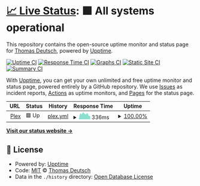 # [📈 Live Status](https://monitoring.eighty-three.me): <!--live status--> **🟩 All systems operational**

This repository contains the open-source uptime monitor and status page for [Thomas Deutsch](https://monitoring.eighty-three.me), powered by [Upptime](https://github.com/upptime/upptime).

[![Uptime CI](https://github.com/tuxpeople/monitoring/workflows/Uptime%20CI/badge.svg)](https://github.com/tuxpeople/monitoring/actions?query=workflow%3A%22Uptime+CI%22)
[![Response Time CI](https://github.com/tuxpeople/monitoring/workflows/Response%20Time%20CI/badge.svg)](https://github.com/tuxpeople/monitoring/actions?query=workflow%3A%22Response+Time+CI%22)
[![Graphs CI](https://github.com/tuxpeople/monitoring/workflows/Graphs%20CI/badge.svg)](https://github.com/tuxpeople/monitoring/actions?query=workflow%3A%22Graphs+CI%22)
[![Static Site CI](https://github.com/tuxpeople/monitoring/workflows/Static%20Site%20CI/badge.svg)](https://github.com/tuxpeople/monitoring/actions?query=workflow%3A%22Static+Site+CI%22)
[![Summary CI](https://github.com/tuxpeople/monitoring/workflows/Summary%20CI/badge.svg)](https://github.com/tuxpeople/monitoring/actions?query=workflow%3A%22Summary+CI%22)

With [Upptime](https://upptime.js.org), you can get your own unlimited and free uptime monitor and status page, powered entirely by a GitHub repository. We use [Issues](https://github.com/tuxpeople/monitoring/issues) as incident reports, [Actions](https://github.com/tuxpeople/monitoring/actions) as uptime monitors, and [Pages](https://monitoring.eighty-three.me) for the status page.

<!--start: status pages-->
<!-- This summary is generated by Upptime (https://github.com/upptime/upptime) -->
<!-- Do not edit this manually, your changes will be overwritten -->
<!-- prettier-ignore -->
| URL | Status | History | Response Time | Uptime |
| --- | ------ | ------- | ------------- | ------ |
| <img alt="" src="https://icons.duckduckgo.com/ip3/plex.eighty-three.me.ico" height="13"> [Plex](http://plex.eighty-three.me:32400/identity) | 🟩 Up | [plex.yml](https://github.com/tuxpeople/monitoring/commits/HEAD/history/plex.yml) | <details><summary><img alt="Response time graph" src="./graphs/plex/response-time-week.png" height="20"> 336ms</summary><br><a href="https://monitoring.eighty-three.me/history/plex"><img alt="Response time 372" src="https://img.shields.io/endpoint?url=https%3A%2F%2Fraw.githubusercontent.com%2Ftuxpeople%2Fmonitoring%2FHEAD%2Fapi%2Fplex%2Fresponse-time.json"></a><br><a href="https://monitoring.eighty-three.me/history/plex"><img alt="24-hour response time 219" src="https://img.shields.io/endpoint?url=https%3A%2F%2Fraw.githubusercontent.com%2Ftuxpeople%2Fmonitoring%2FHEAD%2Fapi%2Fplex%2Fresponse-time-day.json"></a><br><a href="https://monitoring.eighty-three.me/history/plex"><img alt="7-day response time 336" src="https://img.shields.io/endpoint?url=https%3A%2F%2Fraw.githubusercontent.com%2Ftuxpeople%2Fmonitoring%2FHEAD%2Fapi%2Fplex%2Fresponse-time-week.json"></a><br><a href="https://monitoring.eighty-three.me/history/plex"><img alt="30-day response time 336" src="https://img.shields.io/endpoint?url=https%3A%2F%2Fraw.githubusercontent.com%2Ftuxpeople%2Fmonitoring%2FHEAD%2Fapi%2Fplex%2Fresponse-time-month.json"></a><br><a href="https://monitoring.eighty-three.me/history/plex"><img alt="1-year response time 388" src="https://img.shields.io/endpoint?url=https%3A%2F%2Fraw.githubusercontent.com%2Ftuxpeople%2Fmonitoring%2FHEAD%2Fapi%2Fplex%2Fresponse-time-year.json"></a></details> | <details><summary><a href="https://monitoring.eighty-three.me/history/plex">100.00%</a></summary><a href="https://monitoring.eighty-three.me/history/plex"><img alt="All-time uptime 100.00%" src="https://img.shields.io/endpoint?url=https%3A%2F%2Fraw.githubusercontent.com%2Ftuxpeople%2Fmonitoring%2FHEAD%2Fapi%2Fplex%2Fuptime.json"></a><br><a href="https://monitoring.eighty-three.me/history/plex"><img alt="24-hour uptime 100.00%" src="https://img.shields.io/endpoint?url=https%3A%2F%2Fraw.githubusercontent.com%2Ftuxpeople%2Fmonitoring%2FHEAD%2Fapi%2Fplex%2Fuptime-day.json"></a><br><a href="https://monitoring.eighty-three.me/history/plex"><img alt="7-day uptime 100.00%" src="https://img.shields.io/endpoint?url=https%3A%2F%2Fraw.githubusercontent.com%2Ftuxpeople%2Fmonitoring%2FHEAD%2Fapi%2Fplex%2Fuptime-week.json"></a><br><a href="https://monitoring.eighty-three.me/history/plex"><img alt="30-day uptime 100.00%" src="https://img.shields.io/endpoint?url=https%3A%2F%2Fraw.githubusercontent.com%2Ftuxpeople%2Fmonitoring%2FHEAD%2Fapi%2Fplex%2Fuptime-month.json"></a><br><a href="https://monitoring.eighty-three.me/history/plex"><img alt="1-year uptime 100.00%" src="https://img.shields.io/endpoint?url=https%3A%2F%2Fraw.githubusercontent.com%2Ftuxpeople%2Fmonitoring%2FHEAD%2Fapi%2Fplex%2Fuptime-year.json"></a></details>

<!--end: status pages-->

[**Visit our status website →**](https://monitoring.eighty-three.me)

## 📄 License

- Powered by: [Upptime](https://github.com/upptime/upptime)
- Code: [MIT](./LICENSE) © [Thomas Deutsch](https://monitoring.eighty-three.me)
- Data in the `./history` directory: [Open Database License](https://opendatacommons.org/licenses/odbl/1-0/)
